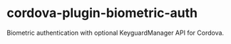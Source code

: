 # cordova-plugin-biometric-auth
 Biometric authentication with optional KeyguardManager API for Cordova.
